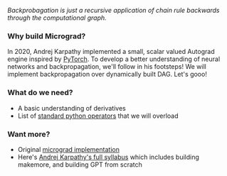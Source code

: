 *Backprobagation is just a recursive application of chain rule backwards through the computational graph.*

### Why build Micrograd? 

In 2020, Andrej Karpathy implemented a small, scalar valued Autograd engine inspired by [PyTorch](https://github.com/pytorch/pytorch). To develop a better understanding of neural networks and backpropagation, we'll follow in his footsteps! We will implement backpropagation over dynamically built DAG. Let's gooo!

### What do we need? 

- A basic understanding of derivatives 
- List of [standard python operators](https://docs.python.org/3/library/operator.html) that we will overload

### Want more? 

- Original [micrograd implementation](https://github.com/karpathy/micrograd)
- Here's [Andrej Karpathy's full syllabus](https://karpathy.ai/zero-to-hero.html) which includes building makemore, and building GPT from scratch